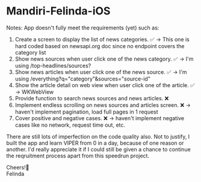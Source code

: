 # Mandiri-Felinda-iOS

Notes:
App doesn't fully meet the requirements (yet) such as:
1. Create a screen to display the list of news categories. ✅ -> This one is hard coded based on newsapi.org doc since no endpoint covers the category list
2. Show news sources when user click one of the news category. ✅ -> I'm using /top-headlines/sources?
3. Show news articles when user click one of the news source. ✅ -> I'm using /everything?q="category"&sources="source-id"
4. Show the article detail on web view when user click one of the article. ✅ -> WKWebView
5. Provide function to search news sources and news articles. ❌
6. Implement endless scrolling on news sources and articles screen. ❌ -> haven't implement pagination, load full pages in 1 request
7. Cover positive and negative cases. ❌ -> haven't implement negative cases like no network, request time out, etc.

There are still lots of imperfection on the code quality also. Not to justify, I built the app and learn VIPER from 0 in a day, because of one reason or another.
I'd really appreciate it if I could still be given a chance to continue the reqruitment process apart from this speedrun project.

Cheers!🍻 <br>
Felinda
